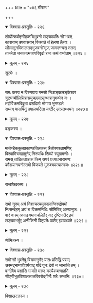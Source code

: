 +++
title = "०४६ श्रीरामः"

+++



<details open><summary>विश्वास-प्रस्तुतिः - २२६</summary>

शौर्योत्कर्षतृणीकृतत्रिभुवनो लङ्कापतिः सो’भवत्  
कारायाम् उपवासयन् विजयते तं हेलया हैहयः ।  
लीलालूनविशालतद्भुजवनो’भूज् जामदग्न्यस् ततस्  
तज्जेता जनकात्मजापरिवृढो रामः कथं वर्ण्यताम् ॥२२६॥
</details>

<details><summary>मूलम् - २२६</summary>

शौर्योत्कर्षतृणीकृतत्रिभुवनो लङ्कापतिः सो’भवत्  
कारायाम् उपवासयन् विजयते तं हेलया हैहयः ।  
लीलालूनविशालतद्भुजवनो’भूज् जामदग्न्यस् ततस्  
तज्जेता जनकात्मजापरिवृढो रामः कथं वर्ण्यताम् ॥२२६॥
</details>


सुरभेः ।  



<details open><summary>विश्वास-प्रस्तुतिः - २२७</summary>

रामः कस्य न विस्मयाय मनसो निःशङ्कलङ्केश्वर  
त्रुट्यन्मौलिसिरासमुच्छलदसृग्धारानुबन्धेन यः ।  
तद्दोर्विक्रमविद्रुता दशदिशो भोगाय भूमण्डले  
सम्यग् वासयितुं प्रवालघटिता यष्टीर् उदस्तम्भयन् ॥२२७॥
</details>

<details><summary>मूलम् - २२७</summary>

रामः कस्य न विस्मयाय मनसो निःशङ्कलङ्केश्वर  
त्रुट्यन्मौलिसिरासमुच्छलदसृग्धारानुबन्धेन यः ।  
तद्दोर्विक्रमविद्रुता दशदिशो भोगाय भूमण्डले  
सम्यग् वासयितुं प्रवालघटिता यष्टीर् उदस्तम्भयन् ॥२२७॥
</details>


दङ्कस्य ।  



<details open><summary>विश्वास-प्रस्तुतिः - २२८</summary>

मार्तण्डैककुलप्रकाण्डतिलकस् त्रैलोक्यरक्षामणिर्  
विश्वामित्रमहामुनेर् निरुपधिः शिष्यो रघुग्रामणीः ।  
रामस् ताडितताडकः किम् अपरं प्रत्यक्षनारायणः   
कौशयानयनोत्सवो विजयते भूकश्यपस्यात्मजः ॥२२८॥
</details>

<details><summary>मूलम् - २२८</summary>

मार्तण्डैककुलप्रकाण्डतिलकस् त्रैलोक्यरक्षामणिर्  
विश्वामित्रमहामुनेर् निरुपधिः शिष्यो रघुग्रामणीः ।  
रामस् ताडितताडकः किम् अपरं प्रत्यक्षनारायणः   
कौशयानयनोत्सवो विजयते भूकश्यपस्यात्मजः ॥२२८॥
</details>


राजशेखरस्य ।  



<details open><summary>विश्वास-प्रस्तुतिः - २२९</summary>

रामो नूनम् अयं निशाचरचमूकालाग्निरुद्रोपमो  
निःसन्देहम् अयं च विक्रमनिधिः सौमित्रिर् अस्यानुजः ।  
वारं वारम् अपाङ्गभागचलितैर् यद् दृष्टिपातैर् इयं  
लङ्काभर्तुर् अनीकिनी पितृपतेः पाशैर् इवावध्यते ॥२२९॥
</details>

<details><summary>मूलम् - २२९</summary>

रामो नूनम् अयं निशाचरचमूकालाग्निरुद्रोपमो  
निःसन्देहम् अयं च विक्रमनिधिः सौमित्रिर् अस्यानुजः ।  
वारं वारम् अपाङ्गभागचलितैर् यद् दृष्टिपातैर् इयं  
लङ्काभर्तुर् अनीकिनी पितृपतेः पाशैर् इवावध्यते ॥२२९॥
</details>


श्रीमित्रस्य ।  



<details open><summary>विश्वास-प्रस्तुतिः - २३०</summary>

रामो’सौ भुवनेषु विक्रमगुणैर् यातः प्रसिद्धिं पराम्  
अस्मद्भाग्यविपर्ययाद् यदि पुनः देवो न जानाति तम् ।  
वन्दीवैष यशांसि गायति मरुद् यस्यैकबाणाहति  
श्रीएणीभूतविशालसालविवरोद्गीर्णैः शरैः सप्तभिः ॥२३०॥
</details>

<details><summary>मूलम् - २३०</summary>

रामो’सौ भुवनेषु विक्रमगुणैर् यातः प्रसिद्धिं पराम्  
अस्मद्भाग्यविपर्ययाद् यदि पुनः देवो न जानाति तम् ।  
वन्दीवैष यशांसि गायति मरुद् यस्यैकबाणाहति  
श्रीएणीभूतविशालसालविवरोद्गीर्णैः शरैः सप्तभिः ॥२३०॥
</details>


विशाखदत्तस्य ।  


